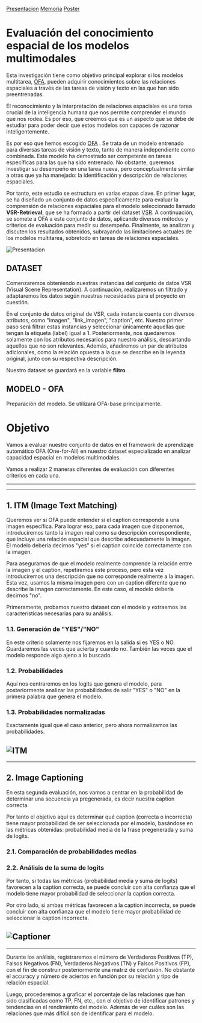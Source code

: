 [Presentacion](https://www.canva.com/design/DAGI2JGSBak/mcHLSBRzhYnsG0INVynHPQ/edit?utm_content=DAGI2JGSBak&utm_campaign=designshare&utm_medium=link2&utm_source=sharebutton)
[Memoria](https://github.com/sarenales/VSR-Retrieval/blob/main/documentaci%C3%B3n/TFG___Silvia_Arenales.pdf)
[Poster](https://github.com/sarenales/VSR-Retrieval/blob/main/documentaci%C3%B3n/poster.pdf)

# Evaluación del conocimiento espacial de los modelos multimodales
Esta investigación tiene como objetivo principal explorar si los modelos multitarea, [OFA](https://github.com/OFA-Sys/OFA), pueden adquirir conocimientos sobre las relaciones
espaciales a través de las tareas de visión y texto en las que han sido preentrenadas.

El reconocimiento y la interpretación de relaciones espaciales es una tarea crucial de la inteligencia humana que nos permite comprender el mundo que nos rodea. Es por eso, que creemos que es un aspecto que se debe de estudiar para poder decir que estos modelos son capaces de razonar inteligentemente.

Es por eso que hemos escogido [OFA](https://github.com/OFA-Sys/OFA) . Se trata de un modelo entrenado para diversas tareas de visión y texto, tanto de manera independiente como combinada. Este modelo ha demostrado ser competente en tareas específicas para las que ha sido entrenado. No obstante, queremos investigar su desempeño en una tarea nueva, pero conceptualmente similar a otras que ya ha manejado: la identificación y descripción de relaciones espaciales.

Por tanto, este estudio se estructura en varias etapas clave. En primer lugar, se ha diseñado un conjunto de datos específicamente para evaluar la comprensión de relaciones espaciales para el modelo seleccionado llamado **VSR-Retrieval**, que se ha formado a partir del dataset [VSR](https://github.com/cambridgeltl/visual-spatial-reasoning). A continuación, se somete a OFA a este conjunto de datos, aplicando diversos métodos y criterios de evaluación para medir su desempeño. Finalmente, se analizan y discuten los resultados obtenidos, subrayando las limitaciones actuales de los modelos multitarea, sobretodo en tareas de relaciones espaciales.

![Presentacion](./Imagenes/ITM1.png)

## DATASET 
Comenzaremos obteniendo nuestras instancias del conjunto de datos VSR (Visual Scene Representation). A continuación, realizaremos un filtrado y adaptaremos los datos según nuestras necesidades para el proyecto en cuestión.

En el conjunto de datos original de VSR, cada instancia cuenta con diversos atributos, como "imagen", "link_imagen", "caption", etc. Nuestro primer paso será filtrar estas instancias y seleccionar únicamente aquellas que tengan la etiqueta (label) igual a 1. Posteriormente, nos quedaremos solamente con los atributos necesarios para nuestro análisis, descartando aquellos que no son relevantes. Además, añadiremos un par de atributos adicionales, como la relación opuesta a la que se describe en la leyenda original, junto con su respectiva descripción.

Nuestro dataset se guardará en la variable **filtro**.

## MODELO - OFA
Preparación del modelo. Se utilizará OFA-base principalmente.

# Objetivo
Vamos a evaluar nuestro conjunto de datos en el framework de aprendizaje automático OFA (One-for-All) en nuestro dataset especializado en analizar capacidad espacial en modelos multimodales.

Vamos a realizar 2 maneras diferentes de evaluación con diferentes criterios en cada una.

--------------------------------------------------------------------------
--------------------------------------------------------------------------

## 1. ITM (Image Text Matching)

Queremos ver si OFA puede entender si el caption corresponde a una imagen específica. Para lograr eso, para cada imagen que disponemos, introduciremos tanto la imagen real como su descripción correspondiente, que incluye una relación espacial que describe adecuadamente la imagen. El modelo debería decirnos "yes" si el caption coincide correctamente con la imagen.

Para asegurarnos de que el modelo realmente comprende la relación entre la imagen y el caption, repetiremos este proceso, pero esta vez introduciremos una descripción que no corresponde realmente a la imagen. Esta vez, usamos la misma imagen pero con un caption diferente que no describe la imagen correctamente. En este caso, el modelo debería decirnos "no".

Primeramente, probamos nuestro dataset con el modelo y extraemos las características necesarias para su análisis.

### 1.1. Generación de "YES"/"NO"
En este criterio solamente nos fijaremos en la salida si es YES o  NO. Guardaremos las veces que acierta y cuando no. También las veces que el modelo responde algo ajeno a lo buscado.
### 1.2. Probabilidades
Aquí nos centraremos en los logits que genera el modelo, para posteriormente analizar las probabilidades de salir "YES" o "NO" en la primera palabra que genera el modelo.
### 1.3. Probabilidades normalizadas
Exactamente igual que el caso anterior, pero ahora normalizamos las probabilidades.

![ITM](./Imagenes/FuncionamientoITMCebra.png)
--------------------------------------------------------------------------
--------------------------------------------------------------------------

## 2. Image Captioning

En esta segunda evaluación, nos vamos a centrar en la probabilidad de determinar una secuencia ya pregenerada,
es decir nuestra caption correcta.

Por tanto el objetivo aquí es determinar qué caption (correcta o incorrecta) tiene mayor probabilidad de ser seleccionada por el modelo, basándose en las métricas obtenidas: probabilidad media de la frase pregenerada y suma de logits.

### 2.1. Comparación de probabilidades medias

### 2.2. Análisis de la suma de logits


Por tanto, si todas las métricas (probabilidad media y suma de logits) favorecen a la caption correcta, se puede concluir con alta confianza que el modelo tiene mayor probabilidad de seleccionar la caption correcta.

Por otro lado, si ambas métricas favorecen a la caption incorrecta, se puede concluir con alta confianza que el modelo tiene mayor probabilidad de seleccionar la caption incorrecta.

![Captioner](./Imagenes/FuncionamientoCaptioner.png)
--------------------------------------------------------------------------
--------------------------------------------------------------------------

Durante los análisis, registraremos el número de Verdaderos Positivos (TP), Falsos Negativos (FN), Verdaderos Negativos (TN) y Falsos Positivos (FP), con el fin de construir posteriormente una matriz de confusión. No obstante el accuracy y número de aciertos en función por su relación y tipo de relación espacial.

Luego, procederemos a graficar el porcentaje de las relaciones que han sido clasificadas como TP, FN, etc., con el objetivo de identificar patrones y tendencias en el rendimiento del modelo. Además de ver cuáles son las relaciones que más difícil son de identificar para el modelo.



